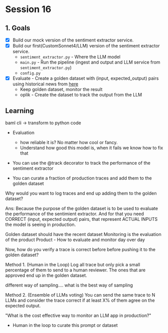 # Session 16

## 1. Goals

- [x] Build our mock version of the sentiment extractor service.
- [x] Build our first(CustomSonnet4/LLM) version of the sentiment extractor service.
    - `sentiment_extractor.py` - Where the LLM model
    - `main.py` - Run the pipeline (ingest and output and LLM service from `sentiment_extractor.py`)
    - `config.py`
- [x] Evaluate  - Create a golden dataset with (input, expected_output) pairs using historical news from [here](https://github.com/soheilrahsaz/cryptoNewsDataset.git)
    - Keep golden dataset, monitor the result
    - oplik - Create the dataset to track the output from the LLM

## Learning
baml cli -> transform to python code

- Evaluation
    - how reliable it is? No matter how cool or fancy.
    - Understand how good this model is, when it fails we know how to fix that

- You can use the @track decorator to track the performance of the sentiment extractor
- You can curate a fraction of production traces and add them to the golden dataset

Why would you want to log traces and end up adding them to the golden dataset?

Ans: Because the purpose of the golden dataset is to be used to evaluate the performance of the sentimient extractor. And for that you need CORRECT (input, expected output) pairs, that represent
ACTUAL INPUTS the model is seeing in production.

Golden dataset should have the recent dataset
Monitoring is the evaluation of the product
Product - How to evaluate and monitor day over day


Now, how do you verify a trace is correct before before pushing it to the golden dataset?

Method 1. (Human in the Loop)
Log all trace but only pick a small percentage of them to send to a human reviewer. The ones that are approved end up in the golden dataset.

different way of sampling.... what is the best way of sampling

Method 2. (Ensemble of LLMs voting)
You can send the same trace to N LLMs and consider the trace correct if at least X% of them agree on the expected output.

"What is the cost effective way to monitor an LLM app in production?"


- Human in the loop to curate this prompt or dataset